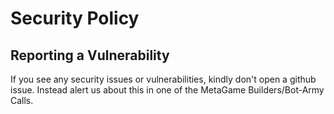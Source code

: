 # Security Policy


## Reporting a Vulnerability

If you see any security issues or vulnerabilities, kindly don't open a github issue.
Instead alert us about this in one of the MetaGame Builders/Bot-Army Calls.
